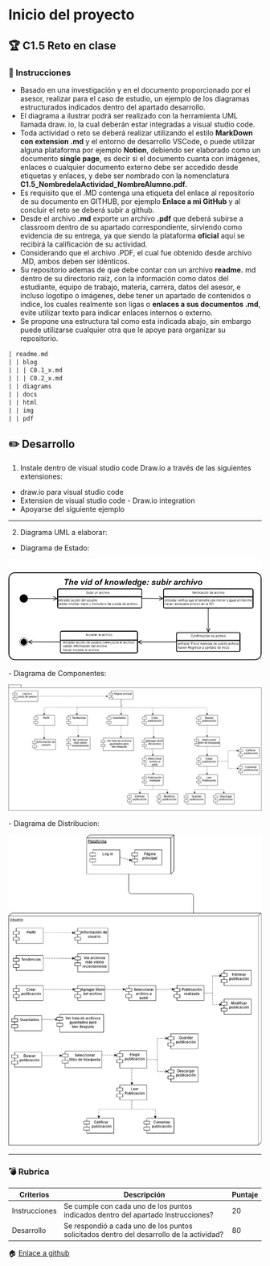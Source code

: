 # Inicio del proyecto

## :trophy: C1.5 Reto en clase

### :blue_book: Instrucciones

* Basado en una investigación y en el documento proporcionado por el asesor, realizar para el caso de estudio, un ejemplo de los diagramas estructurados indicados dentro del apartado desarrollo.
* El diagrama a ilustrar podrá ser realizado con la herramienta UML llamada draw. io, la cual deberán estar integradas a visual studio code.
* Toda actividad o reto se deberá realizar utilizando el estilo **MarkDown con extension .md** y el entorno de desarrollo VSCode, o puede utilizar alguna plataforma por ejemplo **Notion**, debiendo ser elaborado como un documento **single page**, es decir si el documento cuanta con imágenes, enlaces o cualquier documento externo debe ser accedido desde etiquetas y enlaces, y debe ser nombrado con la nomenclatura **C1.5_NombredelaActividad_NombreAlumno.pdf.**
* Es requisito que el .MD contenga una etiqueta del enlace al repositorio de su documento en GITHUB, por ejemplo **Enlace a mi GitHub** y al concluir el reto se deberá subir a github.
* Desde el archivo **.md** exporte un archivo **.pdf** que deberá subirse a classroom dentro de su apartado correspondiente, sirviendo como evidencia de su entrega, ya que siendo la plataforma **oficial** aquí se recibirá la calificación de su actividad.
* Considerando que el archivo .PDF, el cual fue obtenido desde archivo .MD, ambos deben ser idénticos.
* Su repositorio ademas de que debe contar con un archivo **readme.** md dentro de su directorio raíz, con la información como datos del estudiante, equipo de trabajo, materia, carrera, datos del asesor, e incluso logotipo o imágenes, debe tener un apartado de contenidos o indice, los cuales realmente son ligas o **enlaces a sus documentos .md**, evite utilizar texto para indicar enlaces internos o externo.
* Se propone una estructura tal como esta indicada abajo, sin embargo puede utilizarse cualquier otra que le apoye para organizar su repositorio.

~~~
| readme.md
| | blog
| | | C0.1_x.md
| | | C0.2_x.md
| | diagrams
| | docs
| | html
| | img
| | pdf
~~~

## :pencil2: Desarrollo

1. Instale dentro de visual studio code Draw.io a través de las siguientes extensiones:
 - draw.io para visual studio code
 - Extension de visual studio code - Draw.io integration
 - Apoyarse del siguiente ejemplo
---
2. Diagrama UML a elaborar:
- Diagrama de Estado:
<p align="center">
    <img alt="Caso de uso" src="https://raw.githubusercontent.com/Bernal03/AnalisisAvanzado_Repositorio_Bernal/main/diagrams/C1.5DiagramaDeEstados.png">
</p>
- Diagrama de Componentes:
<p align="center">
    <img alt="Secuencia" src="https://raw.githubusercontent.com/Bernal03/AnalisisAvanzado_Repositorio_Bernal/main/diagrams/C1.5DiagramaDeComponentes.png">
</p>
- Diagrama de Distribucion:
<p align="center">
    <img alt="Secuencia" src="https://raw.githubusercontent.com/Bernal03/AnalisisAvanzado_Repositorio_Bernal/main/diagrams/C1.5DiagramaDeDistribucion.png">
</p>

___

### :bomb: Rubrica

| Criterios     | Descripción                                                                                  | Puntaje |
| ------------- | -------------------------------------------------------------------------------------------- | ------- |
| Instrucciones | Se cumple con cada uno de los puntos indicados dentro del apartado Instrucciones?            | 20 |
| Desarrollo    | Se respondió a cada uno de los puntos solicitados dentro del desarrollo de la actividad?     | 80      |

:house: [Enlace a github](https://github.com/Bernal03/AnalisisAvanzado_Repositorio_Bernal) 